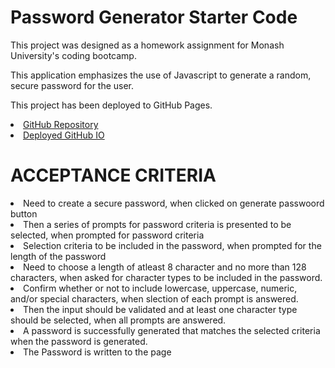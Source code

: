 # Password Generator Starter Code

This project was designed as a homework assignment for  Monash University's coding bootcamp.

This application emphasizes the use of Javascript to generate a random, secure password for the user.

This project has been deployed to GitHub Pages.
<li><a href="https://github.com/vinitapp/Generate-Password.git">GitHub Repository</a></li>
<li><a href="">Deployed GitHub IO</a></li>

# ACCEPTANCE CRITERIA
<li>Need to create a secure password, when clicked on generate passwoord button</li>
<li>Then a series of prompts for password criteria is presented to be selected, when prompted for password criteria</li>
<li>Selection criteria to be included in the password, when prompted for the length of the password</li>
<li>Need to choose a length of atleast 8 character and no more than 128 characters, when asked for character types to be included in the password.</li>
<li>Confirm whether or not to include lowercase, uppercase, numeric, and/or special characters, when slection of each prompt is answered.</li>
<li>Then the input should be validated and at least one character type should be selected, when all prompts are answered.</li>
<li>A password is successfully generated that matches the selected criteria when the password is generated.</li>
<li>The Password is written to the page</li>
</div>


